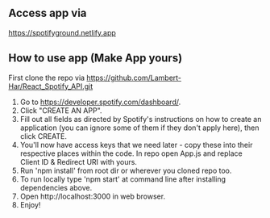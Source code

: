 ## Access app via
https://spotifyground.netlify.app

## How to use app (Make App yours)

First clone the repo via https://github.com/Lambert-Har/React_Spotify_API.git

1. Go to https://developer.spotify.com/dashboard/.
2. Click "CREATE AN APP".
3. Fill out all fields as directed by Spotify's instructions on how to create an application (you can ignore some of them if they don't apply here), then click CREATE.
4. You'll now have access keys that we need later - copy these into their respective places within the code. In repo open App.js and replace Client ID & Redirect URI with yours.
5. Run 'npm install' from root dir or wherever you cloned repo too.
6. To run locally type 'npm start' at command line after installing dependencies above.
7. Open http://localhost:3000 in web browser.
8. Enjoy!

